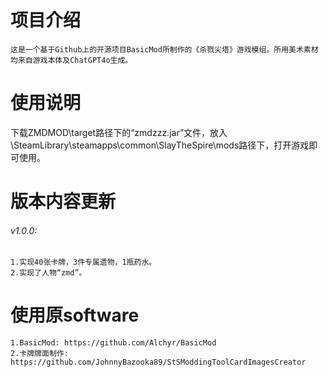 # 项目介绍
    这是一个基于Github上的开源项目BasicMod所制作的《杀戮尖塔》游戏模组。所用美术素材均来自游戏本体及ChatGPT4o生成。

 
# 使用说明
 
 下载ZMDMOD\target路径下的“zmdzzz.jar”文件，放入\SteamLibrary\steamapps\common\SlayTheSpire\mods路径下，打开游戏即可使用。
 
# 版本内容更新
###### v1.0.0: 
    1.实现40张卡牌，3件专属遗物，1瓶药水。
    2.实现了人物“zmd”。

# 使用原software
    1.BasicMod: https://github.com/Alchyr/BasicMod
    2.卡牌牌面制作: https://github.com/JohnnyBazooka89/StSModdingToolCardImagesCreator
